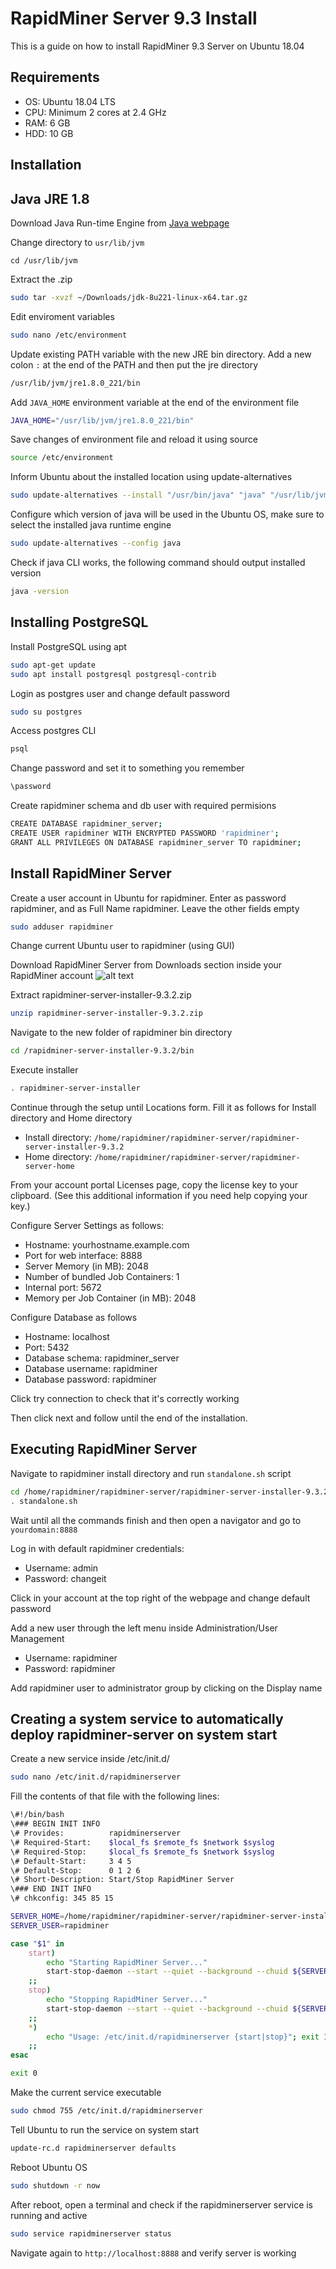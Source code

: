 # RapidMiner Server 9.3 Install

This is a guide on how to install RapidMiner 9.3 Server on Ubuntu 18.04

## Requirements
- OS: Ubuntu 18.04 LTS
- CPU: Minimum 2 cores at 2.4 GHz
- RAM: 6 GB
- HDD: 10 GB

## Installation

## Java JRE 1.8

Download Java Run-time Engine from [Java webpage](https://www.oracle.com/technetwork/java/javase/downloads/jre8-downloads-2133155.html)

Change directory to `usr/lib/jvm`
```
cd /usr/lib/jvm
```

Extract the .zip
```sh
sudo tar -xvzf ~/Downloads/jdk-8u221-linux-x64.tar.gz
```

Edit enviroment variables
```sh
sudo nano /etc/environment
```

Update existing PATH variable with the new JRE bin directory. Add a new colon `:` at the end of the PATH and then put the jre directory
```sh
/usr/lib/jvm/jre1.8.0_221/bin
```

Add `JAVA_HOME` environment variable at the end of the environment file
```sh
JAVA_HOME="/usr/lib/jvm/jre1.8.0_221/bin"
```

Save changes of environment file and reload it using source
```sh
source /etc/environment
```

Inform Ubuntu about the installed location using update-alternatives

```sh
sudo update-alternatives --install "/usr/bin/java" "java" "/usr/lib/jvm/jre1.8.0_221/bin/java" 0
```

Configure which version of java will be used in the Ubuntu OS, make sure to select the installed java runtime engine
```sh
sudo update-alternatives --config java
```

Check if java CLI works, the following command should output installed version
```sh
java -version
```

## Installing PostgreSQL

Install PostgreSQL using apt
```sh
sudo apt-get update
sudo apt install postgresql postgresql-contrib
```

Login as postgres user and change default password
```sh
sudo su postgres
```

Access postgres CLI
```sh
psql
```

Change password and set it to something you remember
```sh
\password
```

Create rapidminer schema and db user with required permisions
```sh
CREATE DATABASE rapidminer_server;
CREATE USER rapidminer WITH ENCRYPTED PASSWORD 'rapidminer';
GRANT ALL PRIVILEGES ON DATABASE rapidminer_server TO rapidminer;
```

## Install RapidMiner Server

Create a user account in Ubuntu for rapidminer. Enter as password rapidminer, and as Full Name rapidminer. Leave the other fields empty
```sh
sudo adduser rapidminer
```

Change current Ubuntu user to rapidminer (using GUI)

Download RapidMiner Server from Downloads section inside your RapidMiner account
![alt text](https://docs.rapidminer.com/latest/server/installation/img/download-link-1.png)

Extract rapidminer-server-installer-9.3.2.zip
```sh
unzip rapidminer-server-installer-9.3.2.zip
```

Navigate to the new folder of rapidminer bin directory
```sh
cd /rapidminer-server-installer-9.3.2/bin
```

Execute installer
```sh
. rapidminer-server-installer
```

Continue through the setup until Locations form. Fill it as follows for Install directory and Home directory
- Install directory:
`/home/rapidminer/rapidminer-server/rapidminer-server-installer-9.3.2`
- Home directory:
`/home/rapidminer/rapidminer-server/rapidminer-server-home`

From your account portal Licenses page, copy the license key to your clipboard. (See this additional information if you need help copying your key.)

Configure Server Settings as follows:
- Hostname: yourhostname.example.com
- Port for web interface: 8888
- Server Memory (in MB): 2048
- Number of bundled Job Containers: 1
- Internal port: 5672
- Memory per Job Container (in MB): 2048

Configure Database as follows
- Hostname: localhost
- Port: 5432
- Database schema: rapidminer_server
- Database username: rapidminer
- Database password: rapidminer

Click try connection to check that it's correctly working

Then click next and follow until the end of the installation.

## Executing RapidMiner Server

Navigate to rapidminer install directory and run `standalone.sh` script

```sh
cd /home/rapidminer/rapidminer-server/rapidminer-server-installer-9.3.2/bin
. standalone.sh
```

Wait until all the commands finish and then open a navigator and go to `yourdomain:8888`

Log in with default rapidminer credentials:
- Username: admin
- Password: changeit
  
Click in your account at the top right of the webpage and change default password

Add a new user through the left menu inside Administration/User Management
- Username: rapidminer
- Password: rapidminer

Add rapidminer user to administrator group by clicking on the Display name

## Creating a system service to automatically deploy rapidminer-server on system start

Create a new service inside /etc/init.d/
```sh
sudo nano /etc/init.d/rapidminerserver
```

Fill the contents of that file with the following lines:
```sh
\#!/bin/bash
\### BEGIN INIT INFO
\# Provides:          rapidminerserver
\# Required-Start:    $local_fs $remote_fs $network $syslog
\# Required-Stop:     $local_fs $remote_fs $network $syslog
\# Default-Start:     3 4 5
\# Default-Stop:      0 1 2 6
\# Short-Description: Start/Stop RapidMiner Server
\### END INIT INFO
\# chkconfig: 345 85 15

SERVER_HOME=/home/rapidminer/rapidminer-server/rapidminer-server-installer-9.3.2
SERVER_USER=rapidminer

case "$1" in
    start)
        echo "Starting RapidMiner Server..."
        start-stop-daemon --start --quiet --background --chuid ${SERVER_USER} --exec ${SERVER_HOME}/bin/standalone.sh
    ;;
    stop)
        echo "Stopping RapidMiner Server..."
        start-stop-daemon --start --quiet --background --chuid ${SERVER_USER} --exec ${SERVER_HOME}/bin/jboss-cli.sh -- --connect --command=:shutdown
    ;;
    *)
        echo "Usage: /etc/init.d/rapidminerserver {start|stop}"; exit 1;
    ;;
esac

exit 0
```
Make the current service executable
```sh
sudo chmod 755 /etc/init.d/rapidminerserver
```

Tell Ubuntu to run the service on system start
```sh
update-rc.d rapidminerserver defaults
```

Reboot Ubuntu OS
```sh
sudo shutdown -r now
```

After reboot, open a terminal and check if the rapidminerserver service is running and active
```sh
sudo service rapidminerserver status
```

Navigate again to `http://localhost:8888` and verify server is working
